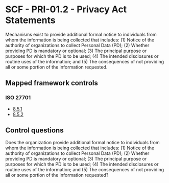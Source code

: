 # SCF - PRI-01.2 - Privacy Act Statements
Mechanisms exist to provide additional formal notice to individuals from whom the information is being collected that includes:
(1) Notice of the authority of organizations to collect Personal Data (PD); 
(2) Whether providing PD is mandatory or optional; 
(3) The principal purpose or purposes for which the PD is to be used; 
(4) The intended disclosures or routine uses of the information; and 
(5) The consequences of not providing all or some portion of the information requested.
## Mapped framework controls
### ISO 27701
- [8.5.1](../iso27701/851.md)
- [8.5.2](../iso27701/852.md)
  
## Control questions
Does the organization provide additional formal notice to individuals from whom the information is being collected that includes:
 (1) Notice of the authority of organizations to collect Personal Data (PD); 
 (2) Whether providing PD is mandatory or optional; 
 (3) The principal purpose or purposes for which the PD is to be used; 
 (4) The intended disclosures or routine uses of the information; and 
 (5) The consequences of not providing all or some portion of the information requested?
  